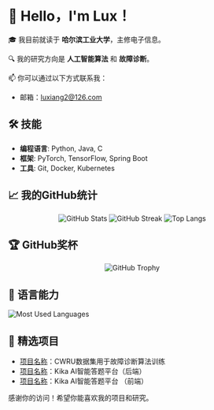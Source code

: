 # 👋 Hello，l'm Lux！

🎓 我目前就读于 **哈尔滨工业大学**，主修电子信息。

🔍 我的研究方向是 **人工智能算法** 和 **故障诊断**。

📫 你可以通过以下方式联系我：
- 邮箱：luxiang2@126.com

## 🛠 技能

- **编程语言**: Python, Java, C
- **框架**: PyTorch, TensorFlow, Spring Boot
- **工具**: Git, Docker, Kubernetes

## 📈 我的GitHub统计

<p align="center">
  <img src="https://github-readme-stats.vercel.app/api?username=AiChiXiaoXiongBingGan&show_icons=true&theme=radical" alt="GitHub Stats" />
  <img src="https://github-readme-streak-stats.herokuapp.com/?user=AiChiXiaoXiongBingGan&theme=radical" alt="GitHub Streak" />
  <img src="https://github-readme-stats.vercel.app/api/top-langs/?username=AiChiXiaoXiongBingGan&layout=compact&theme=radical" alt="Top Langs" />
</p>

## 🏆 GitHub奖杯

<p align="center">
  <img src="https://github-profile-trophy.vercel.app/?username=AiChiXiaoXiongBingGan&theme=onedark" alt="GitHub Trophy" />
</p>

## 🌟 语言能力

![Most Used Languages](https://github-readme-stats.vercel.app/api/top-langs/?username=AiChiXiaoXiongBingGan&theme=dark&layout=compact)


## 🌟 精选项目

- [项目名称](https://github.com/AiChiXiaoXiongBingGan/CWRU-dataset)：CWRU数据集用于故障诊断算法训练
- [项目名称](https://github.com/AiChiXiaoXiongBingGan/Kika)：Kika AI智能答题平台（后端）
- [项目名称](https://github.com/AiChiXiaoXiongBingGan/Kika-front)：Kika AI智能答题平台 （前端）

感谢你的访问！希望你能喜欢我的项目和研究。
